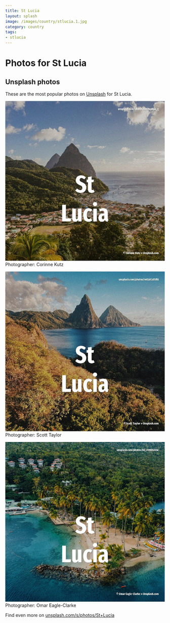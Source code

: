 ```yaml
---
title: St Lucia
layout: splash
image: /images/country/stlucia.1.jpg
category: country
tags:
- stlucia
---
```

# Photos for St Lucia
 
## Unsplash photos
These are the most popular photos on [Unsplash](https://unsplash.com) for St Lucia.
 
![St Lucia](/images/country/stlucia.1.jpg)
Photographer:  Corinne Kutz
 
![St Lucia](/images/country/stlucia.2.jpg)
Photographer:  Scott Taylor
 
![St Lucia](/images/country/stlucia.3.jpg)
Photographer:  Omar Eagle-Clarke
 
Find even more on [unsplash.com/s/photos/St+Lucia](https://unsplash.com/s/photos/St+Lucia)
 
